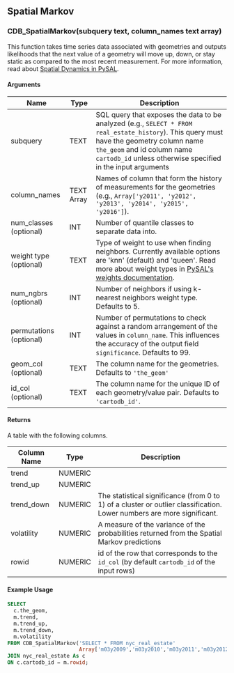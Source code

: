 ## Spatial Markov

### CDB_SpatialMarkov(subquery text, column_names text array)

This function takes time series data associated with geometries and outputs likelihoods that the next value of a geometry will move up, down, or stay static as compared to the most recent measurement. For more information, read about [Spatial Dynamics in PySAL](https://pysal.readthedocs.io/en/v1.11.0/users/tutorials/dynamics.html).

#### Arguments

| Name | Type | Description |
|------|------|-------------|
| subquery | TEXT | SQL query that exposes the data to be analyzed (e.g., `SELECT * FROM real_estate_history`). This query must have the geometry column name `the_geom` and id column name `cartodb_id` unless otherwise specified in the input arguments |
| column_names | TEXT Array | Names of column that form the history of measurements for the geometries (e.g., `Array['y2011', 'y2012', 'y2013', 'y2014', 'y2015', 'y2016']`). |
| num_classes (optional) | INT | Number of quantile classes to separate data into. |
| weight type (optional) | TEXT | Type of weight to use when finding neighbors. Currently available options are 'knn' (default) and 'queen'. Read more about weight types in [PySAL's weights documentation](https://pysal.readthedocs.io/en/v1.11.0/users/tutorials/weights.html). |
| num_ngbrs (optional) | INT | Number of neighbors if using k-nearest neighbors weight type. Defaults to 5. |
| permutations (optional) | INT | Number of permutations to check against a random arrangement of the values in `column_name`. This influences the accuracy of the output field `significance`. Defaults to 99. |
| geom_col (optional) | TEXT | The column name for the geometries. Defaults to `'the_geom'` |
| id_col (optional) | TEXT | The column name for the unique ID of each geometry/value pair. Defaults to `'cartodb_id'`. |

#### Returns

A table with the following columns.

| Column Name | Type | Description |
|-------------|------|-------------|
| trend | NUMERIC |  |
| trend_up | NUMERIC |  |
| trend_down | NUMERIC | The statistical significance (from 0 to 1) of a cluster or outlier classification. Lower numbers are more significant. |
| volatility | NUMERIC | A measure of the variance of the probabilities returned from the Spatial Markov predictions |
| rowid | NUMERIC | id of the row that corresponds to the `id_col` (by default `cartodb_id` of the input rows)  |


#### Example Usage

```sql
SELECT
  c.the_geom,
  m.trend,
  m.trend_up,
  m.trend_down,
  m.volatility
FROM CDB_SpatialMarkov('SELECT * FROM nyc_real_estate'
                       Array['m03y2009','m03y2010','m03y2011','m03y2012','m03y2013','m03y2014','m03y2015','m03y2016']) As m
JOIN nyc_real_estate As c
ON c.cartodb_id = m.rowid;
```
